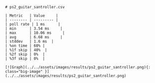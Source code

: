 
    # ps2_guitar_santroller.csv

    | Metric   | Value     |
    | -------- | --------- |
    | poll rate | 1 ms      |
    | min      | 3.54 ms     |
    | max      | 10.06 ms     |
    | avg      | 6.68 ms     |
    | stddev   | 1.6 ms  |
    | %on time | 60% |
    | %1f skip | 40%  |
    | %2f skip | 0%  |
    | %3f skip | 0%  |

    [![Graph](../../assets/images/results/ps2_guitar_santroller.png){: class="big-image" }](../../assets/images/results/ps2_guitar_santroller.png)

    